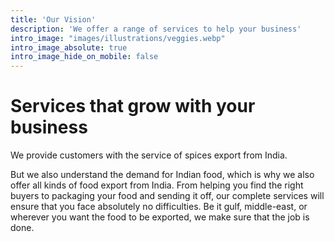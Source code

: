 ```yaml
---
title: 'Our Vision'
description: 'We offer a range of services to help your business'
intro_image: "images/illustrations/veggies.webp"
intro_image_absolute: true
intro_image_hide_on_mobile: false
---
```


# Services that grow with your business

We provide customers with the service of spices export from India.  

But we also understand the demand for Indian food, which is why we also offer all kinds of food export from India. From helping you find the right buyers to packaging your food and sending it off, our complete services will ensure that you face absolutely no difficulties. Be it gulf, middle-east, or wherever you want the food to be exported, we make sure that the job is done.
